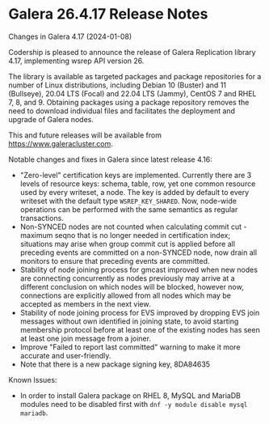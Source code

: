 # Galera 26.4.17 Release Notes

Changes in Galera 4.17 (2024-01-08)

Codership is pleased to announce the release of Galera Replication library 4.17, implementing wsrep API version 26.

The library is available as targeted packages and package repositories for a number of Linux distributions, including Debian 10 (Buster) and 11 (Bullseye), 20.04 LTS (Focal) and 22.04 LTS (Jammy), CentOS 7 and RHEL 7, 8, and 9. Obtaining packages using a package repository removes the need to download individual files and facilitates the deployment and upgrade of Galera nodes.

This and future releases will be available from https://www.galeracluster.com.

Notable changes and fixes in Galera since latest release 4.16:

* "Zero-level" certification keys are implemented. Currently there are 3 levels of resource keys: schema, table, row, yet one common resource used by every writeset, a node. The key is added by default to every writeset with the default type `WSREP_KEY_SHARED`. Now, node-wide operations can be performed with the same semantics as regular transactions.
* Non-SYNCED nodes are not counted when calculating commit cut - maximum seqno that is no longer needed in certification index; situations may arise when group commit cut is applied before all preceding events are committed on a non-SYNCED node, now drain all monitors to ensure that preceding events are committed.
* Stability of node joining process for gmcast improved when new nodes are connecting concurrently as nodes previously may arrive at a different conclusion on which nodes will be blocked, however now, connections are explicitly allowed from all nodes which may be accepted as members in the next view.
* Stability of node joining process for EVS improved by dropping EVS join messages without own identified in joining state, to avoid starting membership protocol before at least one of the existing nodes has seen at least one join message from a joiner.
* Improve "Failed to report last committed" warning to make it more accurate and user-friendly.
* Note that there is a new package signing key, 8DA84635

Known Issues:

* In order to install Galera package on RHEL 8, MySQL and MariaDB modules need to be disabled first with `dnf -y module disable mysql mariadb`.
